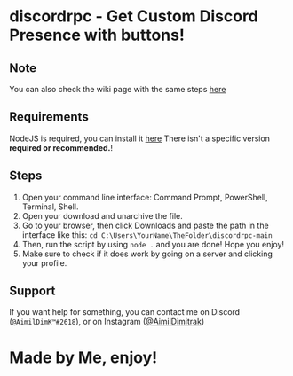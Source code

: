 # discordrpc - Get Custom Discord Presence with buttons!
## Note
You can also check the wiki page with the same steps [here](https://github.com/AimilDimitrak/discordrpc/wiki/Wiki)
## Requirements
NodeJS is required, you can install it [here](https://nodejs.org/en/download/) There isn't a specific version **required or recommended.**!
## Steps
1. Open your command line interface: Command Prompt, PowerShell, Terminal, Shell.
2. Open your download and unarchive the file. 
3. Go to your browser, then click Downloads and paste the path in the interface like this: `cd C:\Users\YourName\TheFolder\discordrpc-main` 
4. Then, run the script by using `node .` and you are done! Hope you enjoy!
5. Make sure to check if it does work by going on a server and clicking your profile.
## Support
If you want help for something, you can contact me on Discord (`@AimilDimK™#2618`), or on Instagram ([@AimilDimitrak](https://www.instagram.com/aimil_dimitrak/))
# Made by Me, enjoy!
